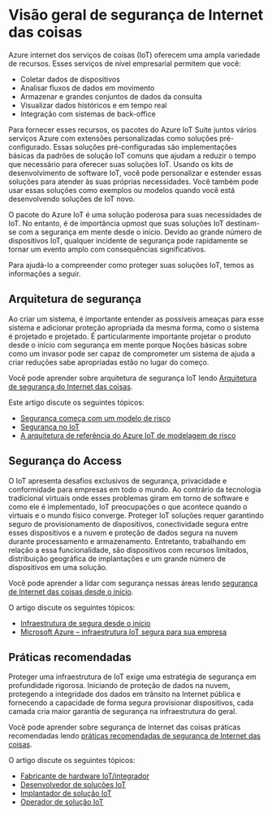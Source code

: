 <properties
   pageTitle="Visão geral de segurança de Internet das coisas | Microsoft Azure"
   description=" Azure internet dos serviços de coisas (IoT) oferecem uma ampla variedade de recursos. Este artigo ajuda você a entender como proteger suas soluções IoT no Azure. "
   services="security"
   documentationCenter="na"
   authors="TomShinder"
   manager="MBaldwin"
   editor="TomSh"/>

<tags
   ms.service="security"
   ms.devlang="na"
   ms.topic="article"
   ms.tgt_pltfrm="na"
   ms.workload="na"
   ms.date="08/09/2016"
   ms.author="terrylan"/>

# <a name="internet-of-things-security-overview"></a>Visão geral de segurança de Internet das coisas

Azure internet dos serviços de coisas (IoT) oferecem uma ampla variedade de recursos. Esses serviços de nível empresarial permitem que você:

- Coletar dados de dispositivos
- Analisar fluxos de dados em movimento
- Armazenar e grandes conjuntos de dados da consulta
- Visualizar dados históricos e em tempo real
- Integração com sistemas de back-office

Para fornecer esses recursos, os pacotes do Azure IoT Suite juntos vários serviços Azure com extensões personalizadas como soluções pré-configurado. Essas soluções pré-configuradas são implementações básicas da padrões de solução IoT comuns que ajudam a reduzir o tempo que necessário para oferecer suas soluções IoT. Usando os kits de desenvolvimento de software IoT, você pode personalizar e estender essas soluções para atender às suas próprias necessidades. Você também pode usar essas soluções como exemplos ou modelos quando você está desenvolvendo soluções de IoT novo.

O pacote do Azure IoT é uma solução poderosa para suas necessidades de IoT. No entanto, é de importância upmost que suas soluções IoT destinam-se com a segurança em mente desde o início. Devido ao grande número de dispositivos IoT, qualquer incidente de segurança pode rapidamente se tornar um evento amplo com consequências significativos.

Para ajudá-lo a compreender como proteger suas soluções IoT, temos as informações a seguir.

## <a name="security-architecture"></a>Arquitetura de segurança

Ao criar um sistema, é importante entender as possíveis ameaças para esse sistema e adicionar proteção apropriada da mesma forma, como o sistema é projetado e projetado. É particularmente importante projetar o produto desde o início com segurança em mente porque Noções básicas sobre como um invasor pode ser capaz de comprometer um sistema de ajuda a criar reduções sabe apropriadas estão no lugar do começo.

Você pode aprender sobre arquitetura de segurança IoT lendo [Arquitetura de segurança do Internet das coisas](../iot-suite/iot-security-architecture.md).

Este artigo discute os seguintes tópicos:

- [Segurança começa com um modelo de risco](../iot-suite/iot-security-architecture.md#security-starts-with-a-threat-model)
- [Segurança no IoT](../iot-suite/iot-security-architecture.md#security-in-iot)
- [A arquitetura de referência do Azure IoT de modelagem de risco](../iot-suite/iot-security-architecture.md#threat-modeling-the-azure-iot-reference-architecture)

## <a name="security-from-the-ground-up"></a>Segurança do Access

O IoT apresenta desafios exclusivos de segurança, privacidade e conformidade para empresas em todo o mundo. Ao contrário da tecnologia tradicional virtuais onde esses problemas giram em torno de software e como ele é implementado, IoT preocupações o que acontece quando o virtuais e o mundo físico converge. Proteger IoT soluções requer garantindo seguro de provisionamento de dispositivos, conectividade segura entre esses dispositivos e a nuvem e proteção de dados segura na nuvem durante processamento e armazenamento. Entretanto, trabalhando em relação a essa funcionalidade, são dispositivos com recursos limitados, distribuição geográfica de implantações e um grande número de dispositivos em uma solução.

Você pode aprender a lidar com segurança nessas áreas lendo [segurança de Internet das coisas desde o início](../iot-suite/securing-iot-ground-up.md).

O artigo discute os seguintes tópicos:

- [Infraestrutura de segura desde o início](../iot-suite/securing-iot-ground-up.md#secure-infrastructure-from-the-ground-up)
- [Microsoft Azure – infraestrutura IoT segura para sua empresa](../iot-suite/securing-iot-ground-up.md#microsoft-azure---secure-iot-infrastructure-for-your-business)

## <a name="best-practices"></a>Práticas recomendadas

Proteger uma infraestrutura de IoT exige uma estratégia de segurança em profundidade rigorosa. Iniciando de proteção de dados na nuvem, protegendo a integridade dos dados em trânsito na Internet pública e fornecendo a capacidade de forma segura provisionar dispositivos, cada camada cria maior garantia de segurança na infraestrutura do geral.

Você pode aprender sobre segurança de Internet das coisas práticas recomendadas lendo [práticas recomendadas de segurança de Internet das coisas](../iot-suite/iot-security-best-practices.md).

O artigo discute os seguintes tópicos:

- [Fabricante de hardware IoT/integrador](../iot-suite/iot-security-best-practices.md#iot-hardware-manufacturerintegrator)
- [Desenvolvedor de soluções IoT](../iot-suite/iot-security-best-practices.md#iot-solution-developer)
- [Implantador de solução IoT](../iot-suite/iot-security-best-practices.md#iot-solution-deployer)
- [Operador de solução IoT](../iot-suite/iot-security-best-practices.md#iot-solution-operator)
